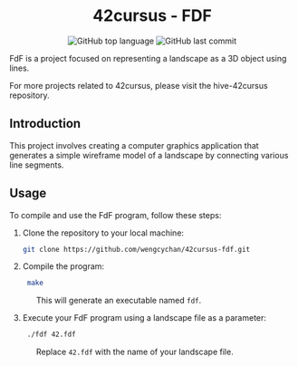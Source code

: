<h1 align="center">42cursus - FDF</h1>

<p align="center">
	<img alt="GitHub top language" src="https://img.shields.io/github/languages/top/wengcychan/42cursus-fdf?style=plastic&color=blue&label=C%20language&logo=42"/>
	<img alt="GitHub last commit" src="https://img.shields.io/github/last-commit/wengcychan/42cursus-fdf?style=plastic&color=green&logo=42"/>
</p>

FdF is a project focused on representing a landscape as a 3D object using lines.

For more projects related to 42cursus, please visit the hive-42cursus repository.

## Introduction

This project involves creating a computer graphics application that generates a simple wireframe model of a landscape by connecting various line segments.

## Usage

To compile and use the FdF program, follow these steps:

1. Clone the repository to your local machine:

   ```bash
   git clone https://github.com/wengcychan/42cursus-fdf.git
	```

2. Compile the program:

   ```bash
	make
	```
&nbsp;&nbsp;&nbsp;&nbsp;&nbsp;&nbsp;&nbsp;&nbsp;&nbsp;&nbsp;&nbsp; This will generate an executable named `fdf`.

3. Execute your FdF program using a landscape file as a parameter:

   ```bash
	./fdf 42.fdf
	```
&nbsp;&nbsp;&nbsp;&nbsp;&nbsp;&nbsp;&nbsp;&nbsp;&nbsp;&nbsp;&nbsp; Replace `42.fdf` with the name of your landscape file.
